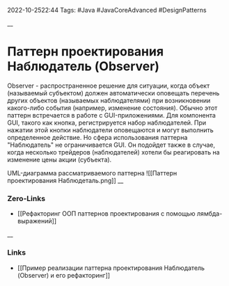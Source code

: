 2022-10-2522:44
Tags: #Java #JavaCoreAdvanced #DesignPatterns 

__
# Паттерн проектирования Наблюдатель (Observer)
Observer - распространенное решение для ситуации, когда объект (называемый субъектом) должен автоматически оповещать перечень других объектов (называемых наблюдателями) при возникновении какого-либо события (например, изменение состояния). Обычно этот паттерн встречается в работе с GUI-приложениями. Для компонента GUI, такого как кнопка, регистрируется набор наблюдателей. При нажатии этой кнопки наблюдатели оповещаются и могут выполнить определенное действие. Но сфера использования паттерна "Наблюдатель" не ограничивается GUI. Он подойдет также в случае, когда несколько трейдеров (наблюдателей) хотели бы реагировать на изменение цены акции (субъекта).

UML-диаграмма рассматриваемого паттерна
![[Паттерн проектирования Наблюдеталь.png]]
__
### Zero-Links
- [[Рефакторинг ООП паттернов проектирования с помощью лямбда-выражений]]

__
### Links
- [[Пример реализации паттерна проектирования Наблюдатель (Observer) и его рефакторинг]]

